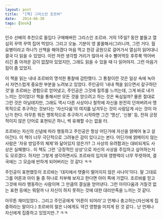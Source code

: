 ```yaml
---
layout: post
title:  "[책] 그리스인 조르바"
date:   2014-06-30
tags: [book]
---
```


  인수 선배의 추천으로 들입다 구매해버린 그리스인 조르바. 거의 1주일? 동안 붙들고 열심히 꾸역 꾸역 집어 먹었다. 그리고 오늘. 기분이 영 꿀꿀해서(그러니까, 그런 거다. 월요병이라고 하나?) 산책을 해야겠다 마음 먹고 한강 공원으로 걸어가서 열심히 읽어대니 결국 다 읽을 수 있었다. 이런 저런 생각할 거리가 많아서 국수 빨어먹듯 후루룩 먹어버리긴 좀 아까운 감이 없잖아 있었지만, 그래도 읽을 수 있을 때 다 읽어야지. 그런 마음가짐이 좀 있었지. 

  이 책을 읽는 내내 조르바의 명석한 통찰에 감탄했다. 그 통찰이란 것은 일상 속에 녹아서 자연스럽게 중요한 부분을 노려보고 있었다. 주인공이 '내내 책을 읽으면서 갈구하던 것'을 조르바는 경험으로 얻어냈고, 주인공은 그것에 질투를 느끼는데, 그게 바로 내가 느끼는 것이었다! 책을 통해서만 모든 것을 얻으려고 하는 것은 욕심일까? 물론 절대로 그런 것은 아닐테지만, 그래도 역시 다른 사상이나 철학에 자신을 완전히 던져버려서 맹목적으로 추구하는 것보다는 '자신다움'의 여지를 남겨두는 것이 사람답게 사는 것이 아닌가 한다. 아무튼 뭐든 맹목적으로 추구하기 시작하면 그건 '맹신', '신봉' 등, 전혀 긍정적이지 않은 단어로 표현되곤 하니, 썩 유쾌할 수는 없을 터. 

  조르바는 자신의 신념에 따라 행동하고 주인공은 항상 어딘가에 자신을 얽메어 놓고 살아간다. 이 책이 너무 극단적으로 그려놓은 감이 있다고는 본다. 어딘가에 얽메이지 않는 사람은 '자유 방임주의 체제'와 닮아있지 않은가? 그 사상의 유려함과는 대비되게도 사상은 실패했다.. 이 책도 그런 '긍정적인 상상'으로 자신의 사상을 주입하고 싶어하는지도 모르겠다. 하지만 그렇게 생각하면서도 조르바의 입지와 영향력이 너무 뚜렷하여, 결국에는 그 모습에 반하게 되어버리는 것 같다 ㅋㅋ 

  주인공이 표현했듯이 조르바는 '대지에서 탯줄이 떨어지지 않은 사나이'이다. 말 그대로 그를 어른과 아이 둘 중 하나로 치부해 보자고 한다면 아이 쪽에 가깝다. 조르바를 믿고 그것에 따라 행동하는 사람이며 그 만큼의 결실을 얻어낸다. 그런 아이다움과 거칠것 없는 표현 등에는 뭐랄까 나 자신이 하지 못하는 것에 대한 대리만족을 느끼는 것 같다. 

  아무튼 재미있었다.. 그리고 주인공에게 '어른이 되어라'고 언제나 충고하는(자신에게 집중하라는 말이다.) 조르바의 말은 나에게도 약간 영향을 미치게 된 것 같다.. 난 언제나 자신에게 집중하고 있었지만..? ㅋㅋ